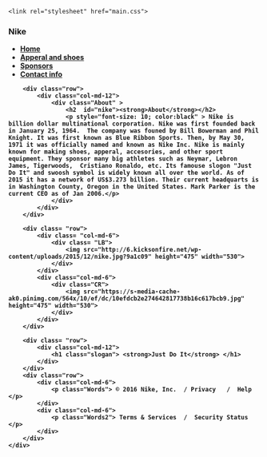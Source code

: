 <!DOCTYPE html>
<html>
<head>
    <title>Nike </title>
     <!-- Latest compiled and minified CSS -->
  <link rel="stylesheet" href="https://maxcdn.bootstrapcdn.com/bootstrap/3.3.6/css/bootstrap.min.css" integrity="sha384-1q8mTJOASx8j1Au+a5WDVnPi2lkFfwwEAa8hDDdjZlpLegxhjVME1fgjWPGmkzs7" crossorigin="anonymous">

  <!-- Optional theme -->
  <link rel="stylesheet" href="https://maxcdn.bootstrapcdn.com/bootstrap/3.3.6/css/bootstrap-theme.min.css" integrity="sha384-fLW2N01lMqjakBkx3l/M9EahuwpSfeNvV63J5ezn3uZzapT0u7EYsXMjQV+0En5r" crossorigin="anonymous">

  <!-- Latest compiled and minified JavaScript -->
  <script src="https://maxcdn.bootstrapcdn.com/bootstrap/3.3.6/js/bootstrap.min.js" integrity="sha384-0mSbJDEHialfmuBBQP6A4Qrprq5OVfW37PRR3j5ELqxss1yVqOtnepnHVP9aJ7xS" crossorigin="anonymous"></script>
    <link rel="stylesheet" href="main.css">
</head>
<body>
    <div class="container">
        <div class="top">
            <h3 class="name"> <strong> Nike </stong> </h3>
            <div>
                <ul class="nav nav-tabs">
                    <li role="presentation" class="active"><a href="#">Home</a></li>
                    <li role="presentation"><a href="#">Apperal and shoes </a></li>
                    <li role="presentation"><a href="#"> Sponsors </a></li>
                    <li role="presentation"><a href="#">Contact info </a></li>
                </ul>
            </div> 
        </div>
   
        <div class="row"> 
            <div class="col-md-12">
                <div class="About" >                  
                    <h2  id="nike"><strong>About</strong></h2> 
                    <p style="font-size: 10; color:black" > Nike is billion dollar multinational corporation. Nike was first founded back in January 25, 1964.  The company was founed by Bill Bowerman and Phil Knight. It was first known as Blue Ribbon Sports. Then, by May 30, 1971 it was officially named and known as Nike Inc. Nike is mainly known for making shoes, apperal, accesories, and other sport equipment. They sponsor many big athletes such as Neymar, Lebron James, Tigerwoods,  Cristiano Ronaldo, etc. Its famouse slogon "Just Do It" and swoosh symbol is widely known all over the world. As of 2015 it has a network of US$3.273 billion. Their current headquarts is in Washington County, Oregon in the United States. Mark Parker is the current CEO as of Jan 2006.</p>  
                </div>
            </div>  
        </div>

        <div class= "row">
            <div class= "col-md-6"> 
                <div class= "LB"> 
                    <img src="http://6.kicksonfire.net/wp-content/uploads/2015/12/nike.jpg?9a1c09" height="475" width="530">
                </div>
            </div>
            <div class="col-md-6"> 
                <div class="CR"> 
                    <img src="https://s-media-cache-ak0.pinimg.com/564x/10/ef/dc/10efdcb2e274642817738b16c617bcb9.jpg" height="475" width="530">
                </div>
            </div>
        </div>

        <div class= "row">
            <div class="col-md-12">
                <h1 class="slogan"> <strong>Just Do It</strong> </h1>
            </div>
        </div>
        <div class="row">
            <div class="col-md-6">
                <p class="Words"> © 2016 Nike, Inc.  / Privacy   /  Help </p>
            </div>
            <div class="col-md-6">
                <p class="Words2"> Terms & Services  /  Security Status    </p>
            </div>
        </div>
    </div>
</body>
</html>
